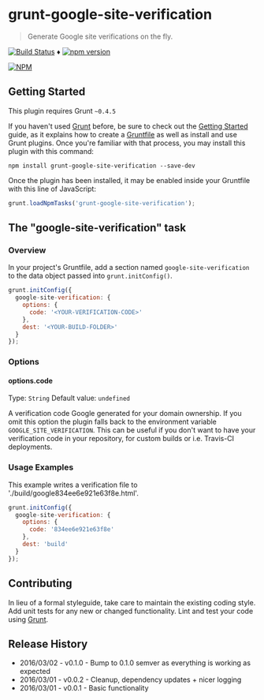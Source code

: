 # grunt-google-site-verification

> Generate Google site verifications on the fly.

[![Build Status](https://travis-ci.org/sbstnmsch/grunt-google-site-verification.svg?branch=master)](https://travis-ci.org/sbstnmsch/grunt-google-site-verification) ♦
[![npm version](https://badge.fury.io/js/grunt-google-site-verification.svg)](http://badge.fury.io/js/grunt-google-site-verification)

[![NPM](https://nodei.co/npm/grunt-google-site-verification.png)](https://nodei.co/npm/grunt-google-site-verification/)


## Getting Started
This plugin requires Grunt `~0.4.5`

If you haven't used [Grunt](http://gruntjs.com/) before, be sure to check out
the [Getting Started](http://gruntjs.com/getting-started) guide, as it explains
how to create a [Gruntfile](http://gruntjs.com/sample-gruntfile) as well as
install and use Grunt plugins. Once you're familiar with that process, you may
install this plugin with this command:

```shell
npm install grunt-google-site-verification --save-dev
```

Once the plugin has been installed, it may be enabled inside your Gruntfile
with this line of JavaScript:

```js
grunt.loadNpmTasks('grunt-google-site-verification');
```

## The "google-site-verification" task

### Overview
In your project's Gruntfile, add a section named `google-site-verification` to
the data object passed into `grunt.initConfig()`.

```js
grunt.initConfig({
  google-site-verification: {
    options: {
      code: '<YOUR-VERIFICATION-CODE>'
    },
    dest: '<YOUR-BUILD-FOLDER>'
  }
});
```

### Options

#### options.code
Type: `String`
Default value: `undefined`

A verification code Google generated for your domain ownership. If you omit
this option the plugin falls back to the environment variable
`GOOGLE_SITE_VERIFICATION`.
This can be useful if you don't want to have your verification code in your
repository, for custom builds or i.e. Travis-CI deployments.

### Usage Examples
This example writes a verification file to './build/google834ee6e921e63f8e.html'.

```js
grunt.initConfig({
  google-site-verification: {
    options: {
      code: '834ee6e921e63f8e'
    },
    dest: 'build'
  }
});
```

## Contributing
In lieu of a formal styleguide, take care to maintain the existing coding style.
Add unit tests for any new or changed functionality. Lint and test your code
using [Grunt](http://gruntjs.com/).

## Release History
* 2016/03/02 - v0.1.0 - Bump to 0.1.0 semver as everything is working as expected
* 2016/03/01 - v0.0.2 - Cleanup, dependency updates + nicer logging
* 2016/03/01 - v0.0.1 - Basic functionality
